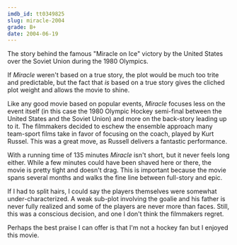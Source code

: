 ```yaml
---
imdb_id: tt0349825
slug: miracle-2004
grade: B+
date: 2004-06-19
---
```


The story behind the famous "Miracle on Ice" victory by the United States over the Soviet Union during the 1980 Olympics.

If _Miracle_ weren't based on a true story, the plot would be much too trite and predictable, but the fact that _is_ based on a true story gives the cliched plot weight and allows the movie to shine.

Like any good movie based on popular events, _Miracle_ focuses less on the event itself (in this case the 1980 Olympic Hockey semi-final between the United States and the Soviet Union) and more on the back-story leading up to it. The filmmakers decided to eschew the ensemble approach many team-sport films take in favor of focusing on the coach, played by Kurt Russel. This was a great move, as Russell delivers a fantastic performance.

With a running time of 135 minutes _Miracle_ isn't short, but it never feels long either. While a few minutes could have been shaved here or there, the movie is pretty tight and doesn't drag. This is important because the movie spans several months and walks the fine line between full-story and epic.

If I had to split hairs, I could say the players themselves were somewhat under-characterized. A weak sub-plot involving the goalie and his father is never fully realized and some of the players are never more than faces. Still, this was a conscious decision, and one I don't think the filmmakers regret.

Perhaps the best praise I can offer is that I'm not a hockey fan but I enjoyed this movie.
